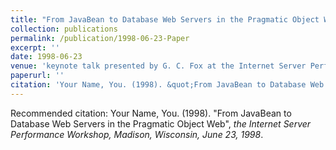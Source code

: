 ```yaml
---
title: "From JavaBean to Database Web Servers in the Pragmatic Object Web"
collection: publications
permalink: /publication/1998-06-23-Paper
excerpt: ''
date: 1998-06-23
venue: 'keynote talk presented by G. C. Fox at the Internet Server Performance Workshop, Madison, Wisconsin, June 23'
paperurl: ''
citation: 'Your Name, You. (1998). &quot;From JavaBean to Database Web Servers in the Pragmatic Object Web&quot;, <i>the Internet Server Performance Workshop, Madison, Wisconsin, June 23, 1998</i>. '
---
```


Recommended citation: Your Name, You. (1998). "From JavaBean to Database Web Servers in the Pragmatic Object Web", <i>the Internet Server Performance Workshop, Madison, Wisconsin, June 23, 1998</i>.
